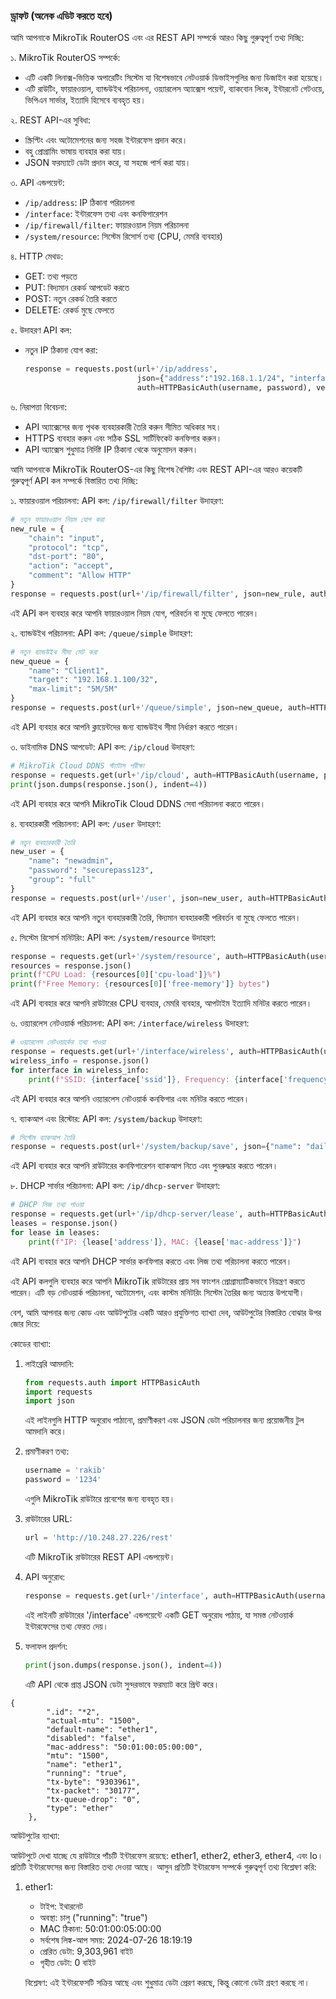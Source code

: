 ### ড্রাফট (অনেক এডিট করতে হবে)

আমি আপনাকে MikroTik RouterOS এবং এর REST API সম্পর্কে আরও কিছু গুরুত্বপূর্ণ তথ্য দিচ্ছি:

১. MikroTik RouterOS সম্পর্কে:
   - এটি একটি লিনাক্স-ভিত্তিক অপারেটিং সিস্টেম যা বিশেষভাবে নেটওয়ার্ক ডিভাইসগুলির জন্য ডিজাইন করা হয়েছে।
   - এটি রাউটিং, ফায়ারওয়াল, ব্যান্ডউইথ পরিচালনা, ওয়্যারলেস অ্যাক্সেস পয়েন্ট, ব্যাকবোন লিংক, ইন্টারনেট গেটওয়ে, ভিপিএন সার্ভার, ইত্যাদি হিসেবে ব্যবহৃত হয়।

২. REST API-এর সুবিধা:
   - স্ক্রিপ্টিং এবং অটোমেশনের জন্য সহজ ইন্টারফেস প্রদান করে।
   - বহু প্রোগ্রামিং ভাষায় ব্যবহার করা যায়।
   - JSON ফরম্যাটে ডেটা প্রদান করে, যা সহজে পার্স করা যায়।

৩. API এন্ডপয়েন্ট:
   - `/ip/address`: IP ঠিকানা পরিচালনা
   - `/interface`: ইন্টারফেস তথ্য এবং কনফিগারেশন
   - `/ip/firewall/filter`: ফায়ারওয়াল নিয়ম পরিচালনা
   - `/system/resource`: সিস্টেম রিসোর্স তথ্য (CPU, মেমরি ব্যবহার)

৪. HTTP মেথড:
   - GET: তথ্য পড়তে
   - PUT: বিদ্যমান রেকর্ড আপডেট করতে
   - POST: নতুন রেকর্ড তৈরি করতে
   - DELETE: রেকর্ড মুছে ফেলতে

৫. উদাহরণ API কল:
   - নতুন IP ঠিকানা যোগ করা:
     ```python
     response = requests.post(url+'/ip/address', 
                              json={"address":"192.168.1.1/24", "interface":"ether1"},
                              auth=HTTPBasicAuth(username, password), verify=False)
     ```

৬. নিরাপত্তা বিবেচনা:
   - API অ্যাক্সেসের জন্য পৃথক ব্যবহারকারী তৈরি করুন সীমিত অধিকার সহ।
   - HTTPS ব্যবহার করুন এবং সঠিক SSL সার্টিফিকেট কনফিগার করুন।
   - API অ্যাক্সেস শুধুমাত্র নির্দিষ্ট IP ঠিকানা থেকে অনুমোদন করুন।

আমি আপনাকে MikroTik RouterOS-এর কিছু বিশেষ বৈশিষ্ট্য এবং REST API-এর আরও কয়েকটি গুরুত্বপূর্ণ API কল সম্পর্কে বিস্তারিত তথ্য দিচ্ছি:

১. ফায়ারওয়াল পরিচালনা:
   API কল: `/ip/firewall/filter`
   উদাহরণ:
   ```python
   # নতুন ফায়ারওয়াল নিয়ম যোগ করা
   new_rule = {
       "chain": "input",
       "protocol": "tcp",
       "dst-port": "80",
       "action": "accept",
       "comment": "Allow HTTP"
   }
   response = requests.post(url+'/ip/firewall/filter', json=new_rule, auth=HTTPBasicAuth(username, password), verify=False)
   ```
   এই API কল ব্যবহার করে আপনি ফায়ারওয়াল নিয়ম যোগ, পরিবর্তন বা মুছে ফেলতে পারেন।

২. ব্যান্ডউইথ পরিচালনা:
   API কল: `/queue/simple`
   উদাহরণ:
   ```python
   # নতুন ব্যান্ডউইথ সীমা সেট করা
   new_queue = {
       "name": "Client1",
       "target": "192.168.1.100/32",
       "max-limit": "5M/5M"
   }
   response = requests.post(url+'/queue/simple', json=new_queue, auth=HTTPBasicAuth(username, password), verify=False)
   ```
   এই API ব্যবহার করে আপনি ক্লায়েন্টদের জন্য ব্যান্ডউইথ সীমা নির্ধারণ করতে পারেন।

৩. ডাইনামিক DNS আপডেট:
   API কল: `/ip/cloud`
   উদাহরণ:
   ```python
   # MikroTik Cloud DDNS স্ট্যাটাস পরীক্ষা
   response = requests.get(url+'/ip/cloud', auth=HTTPBasicAuth(username, password), verify=False)
   print(json.dumps(response.json(), indent=4))
   ```
   এই API ব্যবহার করে আপনি MikroTik Cloud DDNS সেবা পরিচালনা করতে পারেন।

৪. ব্যবহারকারী পরিচালনা:
   API কল: `/user`
   উদাহরণ:
   ```python
   # নতুন ব্যবহারকারী তৈরি
   new_user = {
       "name": "newadmin",
       "password": "securepass123",
       "group": "full"
   }
   response = requests.post(url+'/user', json=new_user, auth=HTTPBasicAuth(username, password), verify=False)
   ```
   এই API ব্যবহার করে আপনি নতুন ব্যবহারকারী তৈরি, বিদ্যমান ব্যবহারকারী পরিবর্তন বা মুছে ফেলতে পারেন।

৫. সিস্টেম রিসোর্স মনিটরিং:
   API কল: `/system/resource`
   উদাহরণ:
   ```python
   response = requests.get(url+'/system/resource', auth=HTTPBasicAuth(username, password), verify=False)
   resources = response.json()
   print(f"CPU Load: {resources[0]['cpu-load']}%")
   print(f"Free Memory: {resources[0]['free-memory']} bytes")
   ```
   এই API ব্যবহার করে আপনি রাউটারের CPU ব্যবহার, মেমরি ব্যবহার, আপটাইম ইত্যাদি মনিটর করতে পারেন।

৬. ওয়্যারলেস নেটওয়ার্ক পরিচালনা:
   API কল: `/interface/wireless`
   উদাহরণ:
   ```python
   # ওয়্যারলেস নেটওয়ার্কের তথ্য পাওয়া
   response = requests.get(url+'/interface/wireless', auth=HTTPBasicAuth(username, password), verify=False)
   wireless_info = response.json()
   for interface in wireless_info:
       print(f"SSID: {interface['ssid']}, Frequency: {interface['frequency']}")
   ```
   এই API ব্যবহার করে আপনি ওয়্যারলেস নেটওয়ার্ক কনফিগার এবং মনিটর করতে পারেন।

৭. ব্যাকআপ এবং রিস্টোর:
   API কল: `/system/backup`
   উদাহরণ:
   ```python
   # সিস্টেম ব্যাকআপ তৈরি
   response = requests.post(url+'/system/backup/save', json={"name": "daily_backup"}, auth=HTTPBasicAuth(username, password), verify=False)
   ```
   এই API ব্যবহার করে আপনি রাউটারের কনফিগারেশন ব্যাকআপ নিতে এবং পুনরুদ্ধার করতে পারেন।

৮. DHCP সার্ভার পরিচালনা:
   API কল: `/ip/dhcp-server`
   উদাহরণ:
   ```python
   # DHCP লিজ তথ্য পাওয়া
   response = requests.get(url+'/ip/dhcp-server/lease', auth=HTTPBasicAuth(username, password), verify=False)
   leases = response.json()
   for lease in leases:
       print(f"IP: {lease['address']}, MAC: {lease['mac-address']}")
   ```
   এই API ব্যবহার করে আপনি DHCP সার্ভার কনফিগার করতে এবং লিজ তথ্য পরিচালনা করতে পারেন।

এই API কলগুলি ব্যবহার করে আপনি MikroTik রাউটারের প্রায় সব ফাংশন প্রোগ্রাম্যাটিকভাবে নিয়ন্ত্রণ করতে পারেন। এটি বড় নেটওয়ার্ক পরিচালনা, অটোমেশন, এবং কাস্টম মনিটরিং সিস্টেম তৈরির জন্য অত্যন্ত উপযোগী।

বেশ, আমি আপনার জন্য কোড এবং আউটপুটের একটি আরও প্রযুক্তিগত ব্যাখ্যা দেব, আউটপুটের বিস্তারিত বোঝার উপর জোর দিয়ে:

কোডের ব্যাখ্যা:

1. লাইব্রেরি আমদানি:
   ```python
   from requests.auth import HTTPBasicAuth
   import requests
   import json
   ```
   এই লাইনগুলি HTTP অনুরোধ পাঠানো, প্রমাণীকরণ এবং JSON ডেটা পরিচালনার জন্য প্রয়োজনীয় টুল আমদানি করে।

2. প্রমাণীকরণ তথ্য:
   ```python
   username = 'rakib'
   password = '1234'
   ```
   এগুলি MikroTik রাউটারে প্রবেশের জন্য ব্যবহৃত হয়।

3. রাউটারের URL:
   ```python
   url = 'http://10.248.27.226/rest'
   ```
   এটি MikroTik রাউটারের REST API এন্ডপয়েন্ট।

4. API অনুরোধ:
   ```python
   response = requests.get(url+'/interface', auth=HTTPBasicAuth(username, password), verify=False)
   ```
   এই লাইনটি রাউটারের '/interface' এন্ডপয়েন্টে একটি GET অনুরোধ পাঠায়, যা সমস্ত নেটওয়ার্ক ইন্টারফেসের তথ্য ফেরত দেয়।

5. ফলাফল প্রদর্শন:
   ```python
   print(json.dumps(response.json(), indent=4))
   ```
   এটি API থেকে প্রাপ্ত JSON ডেটা সুন্দরভাবে ফরম্যাট করে প্রিন্ট করে।

```
{
        ".id": "*2",
        "actual-mtu": "1500",
        "default-name": "ether1",
        "disabled": "false",
        "mac-address": "50:01:00:05:00:00",
        "mtu": "1500",
        "name": "ether1",
        "running": "true",
        "tx-byte": "9303961",
        "tx-packet": "30177",
        "tx-queue-drop": "0",
        "type": "ether"
    },
 ```

আউটপুটের ব্যাখ্যা:

আউটপুটে দেখা যাচ্ছে যে রাউটারে পাঁচটি ইন্টারফেস রয়েছে: ether1, ether2, ether3, ether4, এবং lo। প্রতিটি ইন্টারফেসের জন্য বিস্তারিত তথ্য দেওয়া আছে। আসুন প্রতিটি ইন্টারফেস সম্পর্কে গুরুত্বপূর্ণ তথ্য বিশ্লেষণ করি:

1. ether1:
   - টাইপ: ইথারনেট
   - অবস্থা: চালু ("running": "true")
   - MAC ঠিকানা: 50:01:00:05:00:00
   - সর্বশেষ লিঙ্ক-আপ সময়: 2024-07-26 18:19:19
   - প্রেরিত ডেটা: 9,303,961 বাইট
   - গৃহীত ডেটা: 0 বাইট

   বিশ্লেষণ: এই ইন্টারফেসটি সক্রিয় আছে এবং শুধুমাত্র ডেটা প্রেরণ করছে, কিন্তু কোনো ডেটা গ্রহণ করছে না।


